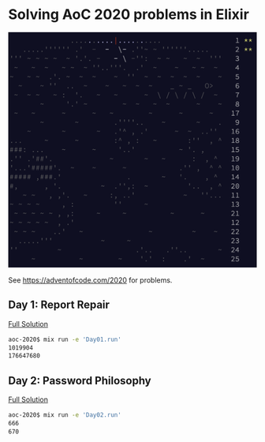 
# Solving AoC 2020 problems in Elixir

![Logo](https://raw.githubusercontent.com/DrearyLisper/aoc-2020/main/images/logo.png)

See https://adventofcode.com/2020 for problems.

## Day 1: Report Repair

[Full Solution](https://github.com/DrearyLisper/aoc-2020/tree/main/lib/01/day01.ex)

``` bash
aoc-2020$ mix run -e 'Day01.run'
1019904
176647680
```

## Day 2: Password Philosophy

[Full Solution](https://github.com/DrearyLisper/aoc-2020/tree/main/lib/02/day02.ex)

``` bash
aoc-2020$ mix run -e 'Day02.run'
666
670
```
